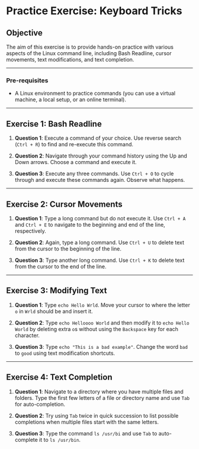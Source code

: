 # Practice Exercise: Keyboard Tricks

## Objective

The aim of this exercise is to provide hands-on practice with various aspects of the Linux command line, including Bash Readline, cursor movements, text modifications, and text completion.

---

### Pre-requisites

- A Linux environment to practice commands (you can use a virtual machine, a local setup, or an online terminal).

---

## Exercise 1: Bash Readline

1. **Question 1**: Execute a command of your choice. Use reverse search (`Ctrl + R`) to find and re-execute this command.

2. **Question 2**: Navigate through your command history using the Up and Down arrows. Choose a command and execute it.

3. **Question 3**: Execute any three commands. Use `Ctrl + O` to cycle through and execute these commands again. Observe what happens.

---

## Exercise 2: Cursor Movements

1. **Question 1**: Type a long command but do not execute it. Use `Ctrl + A` and `Ctrl + E` to navigate to the beginning and end of the line, respectively.

2. **Question 2**: Again, type a long command. Use `Ctrl + U` to delete text from the cursor to the beginning of the line.

3. **Question 3**: Type another long command. Use `Ctrl + K` to delete text from the cursor to the end of the line.

---

## Exercise 3: Modifying Text

1. **Question 1**: Type `echo Hello Wrld`. Move your cursor to where the letter `o` in `Wrld` should be and insert it.

2. **Question 2**: Type `echo Helloooo World` and then modify it to `echo Hello World` by deleting extra `o`s without using the `Backspace` key for each character.

3. **Question 3**: Type `echo "This is a bad example"`. Change the word `bad` to `good` using text modification shortcuts.

---

## Exercise 4: Text Completion

1. **Question 1**: Navigate to a directory where you have multiple files and folders. Type the first few letters of a file or directory name and use `Tab` for auto-completion.

2. **Question 2**: Try using `Tab` twice in quick succession to list possible completions when multiple files start with the same letters.

3. **Question 3**: Type the command `ls /usr/bi` and use `Tab` to auto-complete it to `ls /usr/bin`.
